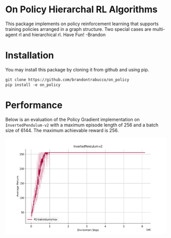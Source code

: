 # On Policy Hierarchal RL Algorithms

This package implements on policy reinforcement learning that supports training policies arranged in a graph structure. Two special cases are multi-agent rl and hierarchical rl. Have Fun! -Brandon

# Installation

You may install this package by cloning it from github and using pip.

```
git clone https://github.com/brandontrabucco/on_policy
pip install -e on_policy
```

# Performance

Below is an evaluation of the Policy Gradient implementation on `InvertedPendulum-v2` with a maximum episode length of 256 and a batch size of 6144. The maximum achievable reward is 256.

<p align="center">
    <img src="./img/inverted_pendulum.svg" alt="Inverted Pendulum" width="600" height="300" />
</p>
